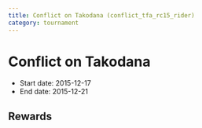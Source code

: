 ```yaml
---
title: Conflict on Takodana (conflict_tfa_rc15_rider)
category: tournament
---
```

# Conflict on Takodana

  * Start date: 2015-12-17
  * End date: 2015-12-21

## Rewards

